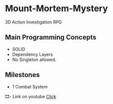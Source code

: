 # Mount-Mortem-Mystery
3D Action Investigation RPG

## Main Programming Concepts

- SOLID
- Dependency Layers
- No Singleton allowed. 

## Milestones
- 1 Combat System
<p> 🎞️- Link on youtube <a href="https://www.youtube.com/watch?v=Uzt-1v91YEk">Click</a> </p>
